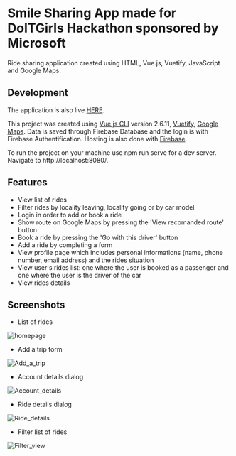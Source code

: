 # Smile Sharing App made for DoITGirls Hackathon sponsored by Microsoft

Ride sharing application created using HTML, Vue.js, Vuetify, JavaScript and Google Maps.

## Development

The application is also live [HERE](https://doitgirls-ed93d.web.app/).

This project was created using [Vue.js CLI](https://vuejs.org/) version 2.6.11, [Vuetify](https://vuetifyjs.com/en/), [Google Maps](https://developers.google.com/maps/documentation). Data is saved through Firebase Database and the login is with Firebase Authentification. Hosting is also done with [Firebase](https://firebase.google.com/). 

To run the project on your machine use npm run serve for a dev server. Navigate to http://localhost:8080/.

## Features

* View list of rides
* Filter rides by locality leaving, locality going or by car model
* Login in order to add or book a ride
* Show route on Google Maps by pressing the 'View recomanded route' button
* Book a ride by pressing the 'Go with this driver' button
* Add a ride by completing a form
* View profile page which includes personal informations (name, phone number, email address) and the rides situation
* View user's rides list: one where the user is booked as a passenger and one where the user is the driver of the car
* View rides details


## Screenshots
* List of rides

![homepage](src/assets/1.png?raw=true "Homepage")

* Add a trip form

![Add_a_trip](src/assets/2.png?raw=true "Add a trip")

* Account details dialog

![Account_details](src/assets/3.png?raw=true "Account details")

* Ride details dialog

![Ride_details](src/assets/4.png?raw=true "Ride details")

* Filter list of rides

![Filter_view](src/assets/5.png?raw=true "Filter view")
